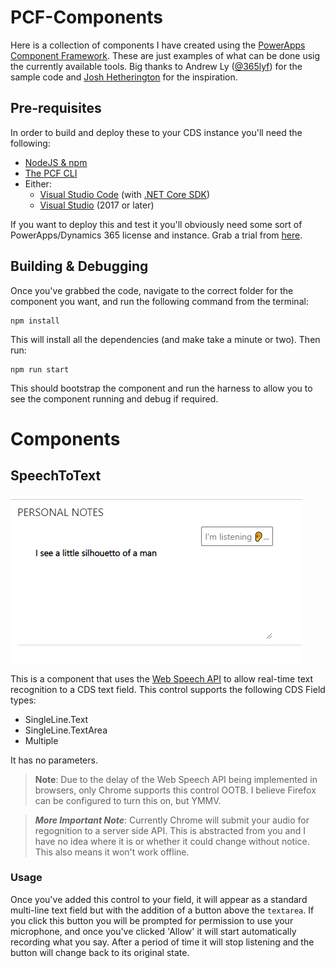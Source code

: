 # PCF-Components

Here is a collection of components I have created using the [PowerApps Component Framework](https://docs.microsoft.com/en-us/powerapps/developer/component-framework/overview). These are just examples of what can be done usig the currently available tools. Big thanks to Andrew Ly ([@365lyf](https://twitter.com/365lyf)) for the sample code and [Josh Hetherington](https://www.linkedin.com/in/josh-hetherington-95837382/) for the inspiration.

## Pre-requisites 

In order to build and deploy these to your CDS instance you'll need the following:

- [NodeJS & npm](https://nodejs.org/en/)
- [The PCF CLI](https://docs.microsoft.com/en-us/powerapps/developer/component-framework/create-custom-controls-using-pcf)
- Either:
    - [Visual Studio Code](https://code.visualstudio.com/) (with [.NET Core SDK](https://dotnet.microsoft.com/download))
    - [Visual Studio](https://visualstudio.microsoft.com/) (2017 or later)

If you want to deploy this and test it you'll obviously need some sort of PowerApps/Dynamics 365 license and instance. Grab a trial from [here](https://trials.dynamics.com/).

## Building & Debugging

Once you've grabbed the code, navigate to the correct folder for the component you want, and run the following command from the terminal:

```shell
npm install
```

This will install all the dependencies (and make take a minute or two). Then run:

```shell
npm run start
```

This should bootstrap the component and run the harness to allow you to see the component running and debug if required.

# Components

## SpeechToText

![alt text](https://raw.githubusercontent.com/BenLBartle/PCF-Components/master/SpeechToText.png "Speech To Text Screenshot")

This is a component that uses the [Web Speech API](https://developer.mozilla.org/en-US/docs/Web/API/Web_Speech_API/Using_the_Web_Speech_API) to allow real-time text recognition to a CDS text field. This control supports the following CDS Field types:

- SingleLine.Text
- SingleLine.TextArea
- Multiple

It has no parameters.

> **Note**: Due to the delay of the Web Speech API being implemented in browsers, only Chrome supports this control OOTB. I believe Firefox can be configured to turn this on, but YMMV.

> ***More Important Note***: Currently Chrome will submit your audio for regognition to a server side API. This is abstracted from you and I have no idea where it is or whether it could change without notice. This also means it won't work offline.

### Usage
Once you've added this control to your field, it will appear as a standard multi-line text field but with the addition of a button above the `textarea`. If you click this button you will be prompted for permission to use your microphone, and once you've clicked 'Allow' it will start automatically recording what you say. After a period of time it will stop listening and the button will change back to its original state.